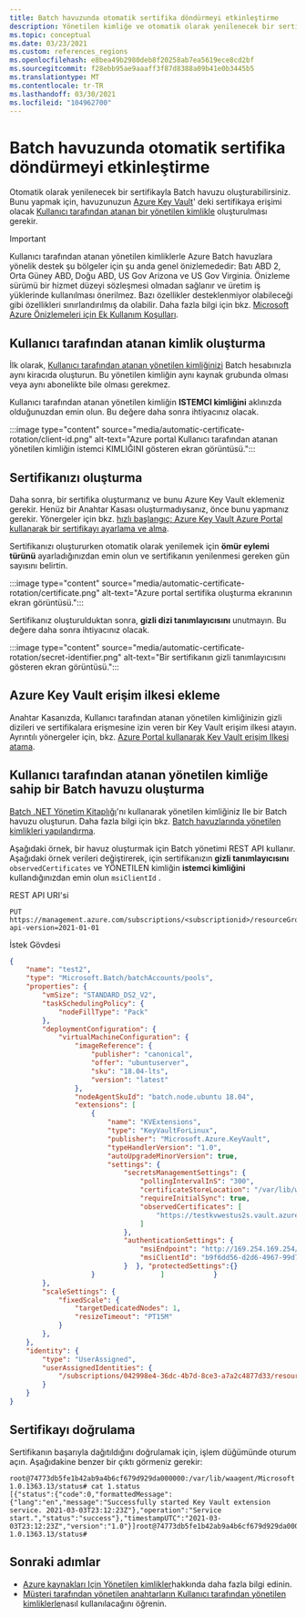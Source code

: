 ```yaml
---
title: Batch havuzunda otomatik sertifika döndürmeyi etkinleştirme
description: Yönetilen kimliğe ve otomatik olarak yenilenecek bir sertifikaya sahip bir Batch havuzu oluşturabilirsiniz.
ms.topic: conceptual
ms.date: 03/23/2021
ms.custom: references_regions
ms.openlocfilehash: e8bea49b2980deb8f20258ab7ea5619ece8cd2bf
ms.sourcegitcommit: f28ebb95ae9aaaff3f87d8388a09b41e0b3445b5
ms.translationtype: MT
ms.contentlocale: tr-TR
ms.lasthandoff: 03/30/2021
ms.locfileid: "104962700"
---
```

# <a name="enable-automatic-certificate-rotation-in-a-batch-pool"></a>Batch havuzunda otomatik sertifika döndürmeyi etkinleştirme

 Otomatik olarak yenilenecek bir sertifikayla Batch havuzu oluşturabilirsiniz. Bunu yapmak için, havuzunuzun [Azure Key Vault](../key-vault/general/overview.md)' deki sertifikaya erişimi olacak [Kullanıcı tarafından atanan bir yönetilen kimlikle](managed-identity-pools.md) oluşturulması gerekir.

> [!IMPORTANT]
> Kullanıcı tarafından atanan yönetilen kimliklerle Azure Batch havuzlara yönelik destek şu bölgeler için şu anda genel önizlemededir: Batı ABD 2, Orta Güney ABD, Doğu ABD, US Gov Arizona ve US Gov Virginia.
> Önizleme sürümü bir hizmet düzeyi sözleşmesi olmadan sağlanır ve üretim iş yüklerinde kullanılması önerilmez. Bazı özellikler desteklenmiyor olabileceği gibi özellikleri sınırlandırılmış da olabilir.
> Daha fazla bilgi için bkz. [Microsoft Azure Önizlemeleri için Ek Kullanım Koşulları](https://azure.microsoft.com/support/legal/preview-supplemental-terms/).

## <a name="create-a-user-assigned-identity"></a>Kullanıcı tarafından atanan kimlik oluşturma

İlk olarak, [Kullanıcı tarafından atanan yönetilen kimliğinizi](../active-directory/managed-identities-azure-resources/how-to-manage-ua-identity-portal.md#create-a-user-assigned-managed-identity) Batch hesabınızla aynı kiracıda oluşturun. Bu yönetilen kimliğin aynı kaynak grubunda olması veya aynı abonelikte bile olması gerekmez.

Kullanıcı tarafından atanan yönetilen kimliğin **ISTEMCI kimliğini** aklınızda olduğunuzdan emin olun. Bu değere daha sonra ihtiyacınız olacak.

:::image type="content" source="media/automatic-certificate-rotation/client-id.png" alt-text="Azure portal Kullanıcı tarafından atanan yönetilen kimliğin istemci KIMLIĞINI gösteren ekran görüntüsü.":::

## <a name="create-your-certificate"></a>Sertifikanızı oluşturma

Daha sonra, bir sertifika oluşturmanız ve bunu Azure Key Vault eklemeniz gerekir. Henüz bir Anahtar Kasası oluşturmadıysanız, önce bunu yapmanız gerekir. Yönergeler için bkz. [hızlı başlangıç: Azure Key Vault Azure Portal kullanarak bir sertifikayı ayarlama ve alma](../key-vault/certificates/quick-create-portal.md).

Sertifikanızı oluştururken otomatik olarak yenilemek için **ömür eylemi türünü** ayarladığınızdan emin olun ve sertifikanın yenilenmesi gereken gün sayısını belirtin.

:::image type="content" source="media/automatic-certificate-rotation/certificate.png" alt-text="Azure portal sertifika oluşturma ekranının ekran görüntüsü.":::

Sertifikanız oluşturulduktan sonra, **gizli dizi tanımlayıcısını** unutmayın. Bu değere daha sonra ihtiyacınız olacak.

:::image type="content" source="media/automatic-certificate-rotation/secret-identifier.png" alt-text="Bir sertifikanın gizli tanımlayıcısını gösteren ekran görüntüsü.":::

## <a name="add-an-access-policy-in-azure-key-vault"></a>Azure Key Vault erişim ilkesi ekleme

Anahtar Kasanızda, Kullanıcı tarafından atanan yönetilen kimliğinizin gizli dizileri ve sertifikalara erişmesine izin veren bir Key Vault erişim ilkesi atayın. Ayrıntılı yönergeler için, bkz. [Azure Portal kullanarak Key Vault erişim Ilkesi atama](../key-vault/general/assign-access-policy-portal.md).

## <a name="create-a-batch-pool-with-a-user-assigned-managed-identity"></a>Kullanıcı tarafından atanan yönetilen kimliğe sahip bir Batch havuzu oluşturma

[Batch .NET Yönetim Kitaplığı](/dotnet/api/overview/azure/batch#management-library)'nı kullanarak yönetilen kimliğiniz Ile bir Batch havuzu oluşturun. Daha fazla bilgi için bkz. [Batch havuzlarında yönetilen kimlikleri yapılandırma](managed-identity-pools.md).

Aşağıdaki örnek, bir havuz oluşturmak için Batch yönetimi REST API kullanır. Aşağıdaki örnek verileri değiştirerek, için sertifikanızın **gizli tanımlayıcısını** `observedCertificates` ve YÖNETILEN kimliğin **istemci kimliğini** kullandığınızdan emin olun `msiClientId` .

REST API URI'si

```http
PUT https://management.azure.com/subscriptions/<subscriptionid>/resourceGroups/<resourcegroupName>/providers/Microsoft.Batch/batchAccounts/<batchaccountname>/pools/<poolname>?api-version=2021-01-01
```

İstek Gövdesi

```json
{
    "name": "test2",
    "type": "Microsoft.Batch/batchAccounts/pools",
    "properties": {
        "vmSize": "STANDARD_DS2_V2",
        "taskSchedulingPolicy": {
            "nodeFillType": "Pack"
        },
        "deploymentConfiguration": {
            "virtualMachineConfiguration": {
                "imageReference": {
                    "publisher": "canonical",
                    "offer": "ubuntuserver",
                    "sku": "18.04-lts",
                    "version": "latest"
                },
                "nodeAgentSkuId": "batch.node.ubuntu 18.04",
                "extensions": [
                    {
                        "name": "KVExtensions",
                        "type": "KeyVaultForLinux",
                        "publisher": "Microsoft.Azure.KeyVault",
                        "typeHandlerVersion": "1.0",
                        "autoUpgradeMinorVersion": true,
                        "settings": {
                            "secretsManagementSettings": {
                                "pollingIntervalInS": "300",
                                "certificateStoreLocation": "/var/lib/waagent/Microsoft.Azure.KeyVault",
                                "requireInitialSync": true,
                                "observedCertificates": [
                                    "https://testkvwestus2s.vault.azure.net/secrets/authcertforumatesting/8f5f3f491afd48cb99286ba2aacd39af"
                                ]
                            },
                            "authenticationSettings": {
                                "msiEndpoint": "http://169.254.169.254/metadata/identity",
                                "msiClientId": "b9f6dd56-d2d6-4967-99d7-8062d56fd84c"
                            }  }, "protectedSettings":{}
                    }                ]            }
        },
        "scaleSettings": {
            "fixedScale": {
                "targetDedicatedNodes": 1,
                "resizeTimeout": "PT15M"
            }
        },
    },
    "identity": {
        "type": "UserAssigned",
        "userAssignedIdentities": {
            "/subscriptions/042998e4-36dc-4b7d-8ce3-a7a2c4877d33/resourceGroups/ACR/providers/Microsoft.ManagedIdentity/userAssignedIdentities/testumaforpools": {}
        }
    }
}

```

## <a name="validate-the-certificate"></a>Sertifikayı doğrulama

Sertifikanın başarıyla dağıtıldığını doğrulamak için, işlem düğümünde oturum açın. Aşağıdakine benzer bir çıktı görmeniz gerekir:

```
root@74773db5fe1b42ab9a4b6cf679d929da000000:/var/lib/waagent/Microsoft.Azure.KeyVault.KeyVaultForLinux-1.0.1363.13/status# cat 1.status
[{"status":{"code":0,"formattedMessage":{"lang":"en","message":"Successfully started Key Vault extension service. 2021-03-03T23:12:23Z"},"operation":"Service start.","status":"success"},"timestampUTC":"2021-03-03T23:12:23Z","version":"1.0"}]root@74773db5fe1b42ab9a4b6cf679d929da000000:/var/lib/waagent/Microsoft.Azure.KeyVault.KeyVaultForLinux-1.0.1363.13/status#
```

## <a name="next-steps"></a>Sonraki adımlar

- [Azure kaynakları Için Yönetilen kimlikler](../active-directory/managed-identities-azure-resources/overview.md)hakkında daha fazla bilgi edinin.
- [Müşteri tarafından yönetilen anahtarların Kullanıcı tarafından yönetilen kimliklerle](batch-customer-managed-key.md)nasıl kullanılacağını öğrenin.
